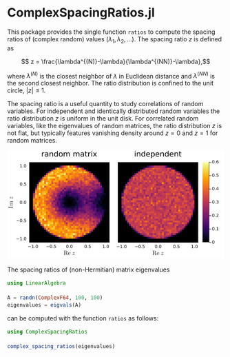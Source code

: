 # ComplexSpacingRatios.jl

This package provides the single function `ratios` to compute the spacing ratios of (complex random) values $(\lambda_1,\lambda_2,\dots)$. The spacing ratio $z$ is defined as

$$ z = \frac{\lambda^{(N)}-\lambda}{\lambda^{(NN)}-\lambda},$$

where $\lambda^{(N)}$ is the closest neighbor of $\lambda$ in Euclidean distance and $\lambda^{(NN)}$ is the second closest neighbor. The ratio distribution is confined to the unit circle, $|z|\le1$.

The spacing ratio is a useful quantity to study correlations of random variables. For independent and identically distributed random variables the ratio distribution $z$ is uniform in the unit disk. For correlated random variables, like the eigenvalues of random matrices, the ratio distribution $z$ is not flat, but typically features vanishing density around $z=0$ and $z=1$ for random matrices.

![spacing ratios of eigenvalues of random matrices and independent values](/figures/csr.png)

The spacing ratios of (non-Hermitian) matrix eigenvalues
```julia
using LinearAlgebra

A = randn(ComplexF64, 100, 100)
eigenvalues = eigvals(A)
```
can be computed with the function `ratios` as follows:
```julia
using ComplexSpacingRatios

complex_spacing_ratios(eigenvalues)
```
